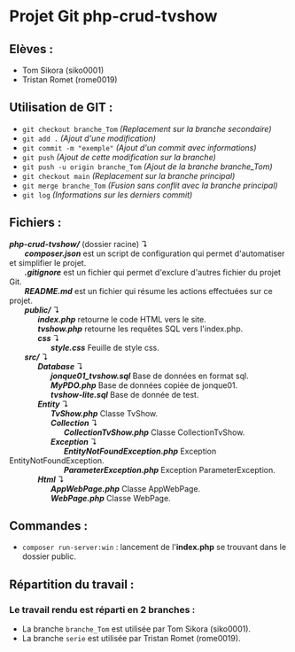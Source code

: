 # Projet Git php-crud-tvshow

## Elèves :
- Tom Sikora (siko0001)
- Tristan Romet (rome0019)

## Utilisation de GIT :
- `git checkout branche_Tom` *(Replacement sur la branche secondaire)*
- `git add .` *(Ajout d'une modification)*
- `git commit -m "exemple"` *(Ajout d'un commit avec informations)*
- `git push` *(Ajout de cette modification sur la branche)*
- `git push -u origin branche_Tom` *(Ajout de la branche branche_Tom)*
- `git checkout main` *(Replacement sur la branche principal)*
- `git merge branche_Tom` *(Fusion sans conflit avec la branche principal)*
- `git log` *(Informations sur les derniers commit)*

## Fichiers :
___php-crud-tvshow/___ (dossier racine) ↴
<br>&nbsp;&nbsp;&nbsp;&nbsp;&nbsp;&nbsp; ___composer.json___ est un script de configuration qui permet d'automatiser et simplifier le projet.
<br>&nbsp;&nbsp;&nbsp;&nbsp;&nbsp;&nbsp; ___.gitignore___ est un fichier qui permet d'exclure d'autres fichier du projet Git.
<br>&nbsp;&nbsp;&nbsp;&nbsp;&nbsp;&nbsp; ___README.md___ est un fichier qui résume les actions effectuées sur ce projet.
<br>&nbsp;&nbsp;&nbsp;&nbsp;&nbsp;&nbsp; ___public/___ ↴
<br>&nbsp;&nbsp;&nbsp;&nbsp;&nbsp;&nbsp;&nbsp;&nbsp;&nbsp;&nbsp;&nbsp;&nbsp; ___index.php___ retourne le code HTML vers le site.
<br>&nbsp;&nbsp;&nbsp;&nbsp;&nbsp;&nbsp;&nbsp;&nbsp;&nbsp;&nbsp;&nbsp;&nbsp; ___tvshow.php___ retourne les requêtes SQL vers l'index.php.
<br>&nbsp;&nbsp;&nbsp;&nbsp;&nbsp;&nbsp;&nbsp;&nbsp;&nbsp;&nbsp;&nbsp;&nbsp; ___css___ ↴
<br>&nbsp;&nbsp;&nbsp;&nbsp;&nbsp;&nbsp;&nbsp;&nbsp;&nbsp;&nbsp;&nbsp;&nbsp;&nbsp;&nbsp;&nbsp;&nbsp;&nbsp;&nbsp; ___style.css___ Feuille de style css.
<br>&nbsp;&nbsp;&nbsp;&nbsp;&nbsp;&nbsp; ___src/___ ↴
<br>&nbsp;&nbsp;&nbsp;&nbsp;&nbsp;&nbsp;&nbsp;&nbsp;&nbsp;&nbsp;&nbsp;&nbsp; ___Database___ ↴
<br>&nbsp;&nbsp;&nbsp;&nbsp;&nbsp;&nbsp;&nbsp;&nbsp;&nbsp;&nbsp;&nbsp;&nbsp;&nbsp;&nbsp;&nbsp;&nbsp;&nbsp;&nbsp; ___jonque01_tvshow.sql___ Base de données en format sql.
<br>&nbsp;&nbsp;&nbsp;&nbsp;&nbsp;&nbsp;&nbsp;&nbsp;&nbsp;&nbsp;&nbsp;&nbsp;&nbsp;&nbsp;&nbsp;&nbsp;&nbsp;&nbsp; ___MyPDO.php___ Base de données copiée de jonque01.
<br>&nbsp;&nbsp;&nbsp;&nbsp;&nbsp;&nbsp;&nbsp;&nbsp;&nbsp;&nbsp;&nbsp;&nbsp;&nbsp;&nbsp;&nbsp;&nbsp;&nbsp;&nbsp; ___tvshow-lite.sql___ Base de donnée de test.
<br>&nbsp;&nbsp;&nbsp;&nbsp;&nbsp;&nbsp;&nbsp;&nbsp;&nbsp;&nbsp;&nbsp;&nbsp; ___Entity___ ↴
<br>&nbsp;&nbsp;&nbsp;&nbsp;&nbsp;&nbsp;&nbsp;&nbsp;&nbsp;&nbsp;&nbsp;&nbsp;&nbsp;&nbsp;&nbsp;&nbsp;&nbsp;&nbsp; ___TvShow.php___ Classe TvShow.
<br>&nbsp;&nbsp;&nbsp;&nbsp;&nbsp;&nbsp;&nbsp;&nbsp;&nbsp;&nbsp;&nbsp;&nbsp;&nbsp;&nbsp;&nbsp;&nbsp;&nbsp;&nbsp; ___Collection___ ↴
<br>&nbsp;&nbsp;&nbsp;&nbsp;&nbsp;&nbsp;&nbsp;&nbsp;&nbsp;&nbsp;&nbsp;&nbsp;&nbsp;&nbsp;&nbsp;&nbsp;&nbsp;&nbsp;&nbsp;&nbsp;&nbsp;&nbsp;&nbsp;&nbsp; ___CollectionTvShow.php___ Classe CollectionTvShow.
<br>&nbsp;&nbsp;&nbsp;&nbsp;&nbsp;&nbsp;&nbsp;&nbsp;&nbsp;&nbsp;&nbsp;&nbsp;&nbsp;&nbsp;&nbsp;&nbsp;&nbsp;&nbsp; ___Exception___ ↴
<br>&nbsp;&nbsp;&nbsp;&nbsp;&nbsp;&nbsp;&nbsp;&nbsp;&nbsp;&nbsp;&nbsp;&nbsp;&nbsp;&nbsp;&nbsp;&nbsp;&nbsp;&nbsp;&nbsp;&nbsp;&nbsp;&nbsp;&nbsp;&nbsp; ___EntityNotFoundException.php___ Exception EntityNotFoundException.
<br>&nbsp;&nbsp;&nbsp;&nbsp;&nbsp;&nbsp;&nbsp;&nbsp;&nbsp;&nbsp;&nbsp;&nbsp;&nbsp;&nbsp;&nbsp;&nbsp;&nbsp;&nbsp;&nbsp;&nbsp;&nbsp;&nbsp;&nbsp;&nbsp; ___ParameterException.php___ Exception ParameterException.
<br>&nbsp;&nbsp;&nbsp;&nbsp;&nbsp;&nbsp;&nbsp;&nbsp;&nbsp;&nbsp;&nbsp;&nbsp; ___Html___ ↴
<br>&nbsp;&nbsp;&nbsp;&nbsp;&nbsp;&nbsp;&nbsp;&nbsp;&nbsp;&nbsp;&nbsp;&nbsp;&nbsp;&nbsp;&nbsp;&nbsp;&nbsp;&nbsp; ___AppWebPage.php___ Classe AppWebPage.
<br>&nbsp;&nbsp;&nbsp;&nbsp;&nbsp;&nbsp;&nbsp;&nbsp;&nbsp;&nbsp;&nbsp;&nbsp;&nbsp;&nbsp;&nbsp;&nbsp;&nbsp;&nbsp; ___WebPage.php___ Classe WebPage.

## Commandes :
- `composer run-server:win` : lancement de l'**index.php** se trouvant dans le dossier public.

## Répartition du travail :
### Le travail rendu est réparti en 2 branches :
- La branche `branche_Tom` est utilisée par Tom Sikora (siko0001).
- La branche `serie` est utilisée par Tristan Romet (rome0019).